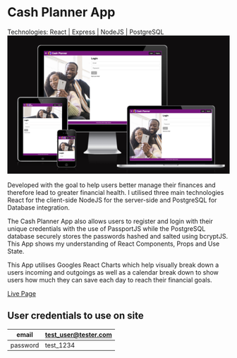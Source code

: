 # Cash Planner App
Technologies: React | Express | NodeJS | PostgreSQL
![cash-planner-responsive](https://raw.githubusercontent.com/ofemiashiru/cash-planner/master/client/public/images/cash-planner-responsive.png)

Developed with the goal to help users better manage their finances and therefore lead to greater financial health. I utilised three main technologies React for the client-side NodeJS for the server-side and PostgreSQL for Database integration.

The Cash Planner App also allows users to register and login with their unique credentials with the use of PassportJS while the PostgreSQL database securely stores the passwords hashed and salted using bcryptJS. This App shows my understanding of React Components, Props and Use State.

This App utilises Googles React Charts which help visually break down a users incoming and outgoings as well as a calendar break down to show users how much they can save each day to reach their financial goals.

[Live Page](https://cash-planner-beta.herokuapp.com/)

## User credentials to use on site
|email|test_user@tester.com|
|-----|-------------------|
|password|test_1234|
